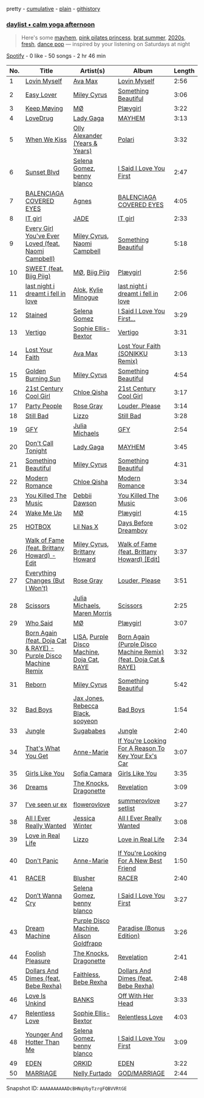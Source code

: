 pretty - [cumulative](/playlists/cumulative/37i9dQZF1EP6YuccBxUcC1.md) - [plain](/playlists/plain/37i9dQZF1EP6YuccBxUcC1) - [githistory](https://github.githistory.xyz/mdn522/spotify-playlist-archive/blob/main/playlists/plain/37i9dQZF1EP6YuccBxUcC1)

### [daylist • calm yoga afternoon](https://open.spotify.com/playlist/37i9dQZF1EP6YuccBxUcC1)

> Here's some <a href="spotify:playlist:37i9dQZF1EIdLDpxJ0M4gS">mayhem</a>, <a href="spotify:playlist:37i9dQZF1EIhdpnXGxZgBr">pink pilates princess</a>, <a href="spotify:playlist:37i9dQZF1EIemgi9xCELpl">brat summer</a>, <a href="spotify:playlist:37i9dQZF1EQnsJ0xmvpihE">2020s</a>, <a href="spotify:playlist:37i9dQZF1EIf209TUU9W8X">fresh</a>, <a href="spotify:playlist:37i9dQZF1EIdt7tQbR8QDN">dance pop</a> — inspired by your listening on Saturdays at night

[Spotify](https://open.spotify.com/user/spotify) - 0 like - 50 songs - 2 hr 46 min

| No. | Title | Artist(s) | Album | Length |
|---|---|---|---|---|
| 1 | [Lovin Myself](https://open.spotify.com/track/2ttIodvY52FYgod5qrcQHN) | [Ava Max](https://open.spotify.com/artist/4npEfmQ6YuiwW1GpUmaq3F) | [Lovin Myself](https://open.spotify.com/album/5vWfr5gSeCbqFwutBK7sDp) | 2:56 |
| 2 | [Easy Lover](https://open.spotify.com/track/2OBzYCYMNsD6yhBZZSs0xg) | [Miley Cyrus](https://open.spotify.com/artist/5YGY8feqx7naU7z4HrwZM6) | [Something Beautiful](https://open.spotify.com/album/7h7smPzBYx8LOLI3ncM3vQ) | 3:06 |
| 3 | [Keep Møving](https://open.spotify.com/track/1sUeFIc3XYCyisQd5YXl3u) | [MØ](https://open.spotify.com/artist/0bdfiayQAKewqEvaU6rXCv) | [Plæygirl](https://open.spotify.com/album/7gT1PWuFHJMn0gFxHKZROu) | 3:22 |
| 4 | [LoveDrug](https://open.spotify.com/track/3hcivoswCVR8LZkHR8MYA5) | [Lady Gaga](https://open.spotify.com/artist/1HY2Jd0NmPuamShAr6KMms) | [MAYHEM](https://open.spotify.com/album/2MHUaRi9OCyTN02SoyRRBJ) | 3:13 |
| 5 | [When We Kiss](https://open.spotify.com/track/1kqmveMYdnzSqnJ9jHg262) | [Olly Alexander \(Years & Years\)](https://open.spotify.com/artist/5vBSrE1xujD2FXYRarbAXc) | [Polari](https://open.spotify.com/album/4poRwhuek0oCCzqoNqzDD9) | 3:32 |
| 6 | [Sunset Blvd](https://open.spotify.com/track/1E70pcxXiSQLtxdowVXkbM) | [Selena Gomez](https://open.spotify.com/artist/0C8ZW7ezQVs4URX5aX7Kqx), [benny blanco](https://open.spotify.com/artist/5CiGnKThu5ctn9pBxv7DGa) | [I Said I Love You First](https://open.spotify.com/album/6NKinHXUZJNCmVejJfYJKC) | 2:47 |
| 7 | [BALENCIAGA COVERED EYES](https://open.spotify.com/track/3KokqGsGKwLNjHxLbRIBQt) | [Agnes](https://open.spotify.com/artist/6SsTlCsuCYleNza6xGwynu) | [BALENCIAGA COVERED EYES](https://open.spotify.com/album/65keRrrRODi48zyrWoS949) | 4:05 |
| 8 | [IT girl](https://open.spotify.com/track/1VCpoArA175VRoz6lO2ueh) | [JADE](https://open.spotify.com/artist/24b0qNYNgeOfpP5rbljIB3) | [IT girl](https://open.spotify.com/album/4SNJSuB52Xj4tyx8pcqtbG) | 2:33 |
| 9 | [Every Girl You've Ever Loved \(feat\. Naomi Campbell\)](https://open.spotify.com/track/22WFoPT9VIJlZ0VcJVkCpm) | [Miley Cyrus](https://open.spotify.com/artist/5YGY8feqx7naU7z4HrwZM6), [Naomi Campbell](https://open.spotify.com/artist/4IKQKM9T5OIshijgLD8ZyK) | [Something Beautiful](https://open.spotify.com/album/7h7smPzBYx8LOLI3ncM3vQ) | 5:18 |
| 10 | [SWEET \(feat\. Biig Piig\)](https://open.spotify.com/track/51NLs8cvyrzggk9N6qBL8m) | [MØ](https://open.spotify.com/artist/0bdfiayQAKewqEvaU6rXCv), [Biig Piig](https://open.spotify.com/artist/4GoD5FJCgC0lbzde7ly44M) | [Plæygirl](https://open.spotify.com/album/7gT1PWuFHJMn0gFxHKZROu) | 2:56 |
| 11 | [last night i dreamt i fell in love](https://open.spotify.com/track/6t1pBY6VYjNM9SJEBieyJw) | [Alok](https://open.spotify.com/artist/0NGAZxHanS9e0iNHpR8f2W), [Kylie Minogue](https://open.spotify.com/artist/4RVnAU35WRWra6OZ3CbbMA) | [last night i dreamt i fell in love](https://open.spotify.com/album/2guIXbgAa9lVRKQSlb1uvA) | 2:06 |
| 12 | [Stained](https://open.spotify.com/track/7xVjKU6399E5F3b68C0Mk2) | [Selena Gomez](https://open.spotify.com/artist/0C8ZW7ezQVs4URX5aX7Kqx) | [I Said I Love You First...](https://open.spotify.com/album/6mfLgMAN1pZTa2o4LjVGjX) | 3:29 |
| 13 | [Vertigo](https://open.spotify.com/track/1suxL65o1WETsaGBf7e6Gk) | [Sophie Ellis\-Bextor](https://open.spotify.com/artist/2cBh5lVMg222FFuRU7EfDE) | [Vertigo](https://open.spotify.com/album/0Nlopyeu2gwpETJK0sqUd4) | 3:31 |
| 14 | [Lost Your Faith](https://open.spotify.com/track/3f7tDOrVlqeyqIvanQuSbw) | [Ava Max](https://open.spotify.com/artist/4npEfmQ6YuiwW1GpUmaq3F) | [Lost Your Faith \(SONIKKU Remix\)](https://open.spotify.com/album/40H1SwsED1PpLUENraHydm) | 3:13 |
| 15 | [Golden Burning Sun](https://open.spotify.com/track/3MYz54tDi5fnEJjjCfPPlZ) | [Miley Cyrus](https://open.spotify.com/artist/5YGY8feqx7naU7z4HrwZM6) | [Something Beautiful](https://open.spotify.com/album/7h7smPzBYx8LOLI3ncM3vQ) | 4:54 |
| 16 | [21st Century Cool Girl](https://open.spotify.com/track/5dUOWlWWYdAgqeXwTgbaKt) | [Chloe Qisha](https://open.spotify.com/artist/1WNmfSqydnt1FDJKg3l6lw) | [21st Century Cool Girl](https://open.spotify.com/album/7ktbGLp7ZUIsBMo97MHXVO) | 3:17 |
| 17 | [Party People](https://open.spotify.com/track/1Enw40EYfk6SjEJwZ06O3f) | [Rose Gray](https://open.spotify.com/artist/5YYrWH3w4JYijU4JZrOXWA) | [Louder, Please](https://open.spotify.com/album/79SqMfih2FN1NaLtZUcccG) | 3:14 |
| 18 | [Still Bad](https://open.spotify.com/track/5UpdcedkGcuishA7jlnH8W) | [Lizzo](https://open.spotify.com/artist/56oDRnqbIiwx4mymNEv7dS) | [Still Bad](https://open.spotify.com/album/3DwhFPQWTCMMTbllQrAIpL) | 3:28 |
| 19 | [GFY](https://open.spotify.com/track/33KNeop6x7cfUlSVyLMc8G) | [Julia Michaels](https://open.spotify.com/artist/0ZED1XzwlLHW4ZaG4lOT6m) | [GFY](https://open.spotify.com/album/1LY9dpY70P8Ga2jRvuxwsq) | 2:54 |
| 20 | [Don't Call Tonight](https://open.spotify.com/track/0uoWOZeZZiC90RMNDQBqj4) | [Lady Gaga](https://open.spotify.com/artist/1HY2Jd0NmPuamShAr6KMms) | [MAYHEM](https://open.spotify.com/album/2MHUaRi9OCyTN02SoyRRBJ) | 3:45 |
| 21 | [Something Beautiful](https://open.spotify.com/track/1FYXNzi1u1vAl8aUC9TcdO) | [Miley Cyrus](https://open.spotify.com/artist/5YGY8feqx7naU7z4HrwZM6) | [Something Beautiful](https://open.spotify.com/album/7h7smPzBYx8LOLI3ncM3vQ) | 4:31 |
| 22 | [Modern Romance](https://open.spotify.com/track/3XvpJRDF9ZPkoEWIkTDVoy) | [Chloe Qisha](https://open.spotify.com/artist/1WNmfSqydnt1FDJKg3l6lw) | [Modern Romance](https://open.spotify.com/album/4DWCqsBcxkgusUELGVytAT) | 3:34 |
| 23 | [You Killed The Music](https://open.spotify.com/track/2Km8hIwZJWq7migmM1dZzy) | [Debbii Dawson](https://open.spotify.com/artist/21YCHE0ZFflbHVTsyrCpgh) | [You Killed The Music](https://open.spotify.com/album/4ygQDkkZoggfIDXxOb1VJW) | 3:06 |
| 24 | [Wake Me Up](https://open.spotify.com/track/1muk1Bjk32YOOsd29CGd7x) | [MØ](https://open.spotify.com/artist/0bdfiayQAKewqEvaU6rXCv) | [Plæygirl](https://open.spotify.com/album/7gT1PWuFHJMn0gFxHKZROu) | 4:15 |
| 25 | [HOTBOX](https://open.spotify.com/track/2UcHKgT00bLP7Cjkni3Itg) | [Lil Nas X](https://open.spotify.com/artist/7jVv8c5Fj3E9VhNjxT4snq) | [Days Before Dreamboy](https://open.spotify.com/album/1oqxzh4V3jEnNedwoL408R) | 3:02 |
| 26 | [Walk of Fame \(feat\. Brittany Howard\) \- Edit](https://open.spotify.com/track/22tmzHt5QJ2sMKJefaqkjn) | [Miley Cyrus](https://open.spotify.com/artist/5YGY8feqx7naU7z4HrwZM6), [Brittany Howard](https://open.spotify.com/artist/4XquDVA8pkg5Lx91No1JxB) | [Walk of Fame \(feat\. Brittany Howard\) \[Edit\]](https://open.spotify.com/album/1vnLbFcRPUR6q9vkFuJY26) | 3:37 |
| 27 | [Everything Changes \(But I Won't\)](https://open.spotify.com/track/2WGOTUuDEW2NxuJVFWvmcB) | [Rose Gray](https://open.spotify.com/artist/5YYrWH3w4JYijU4JZrOXWA) | [Louder, Please](https://open.spotify.com/album/79SqMfih2FN1NaLtZUcccG) | 3:51 |
| 28 | [Scissors](https://open.spotify.com/track/3JNgfzJac40BSzCc3H0e1i) | [Julia Michaels](https://open.spotify.com/artist/0ZED1XzwlLHW4ZaG4lOT6m), [Maren Morris](https://open.spotify.com/artist/6WY7D3jk8zTrHtmkqqo5GI) | [Scissors](https://open.spotify.com/album/4xcHcXY1WvL6MaSpEsBICL) | 2:25 |
| 29 | [Who Said](https://open.spotify.com/track/0xwRtdUUVTfOkseJIzC8T2) | [MØ](https://open.spotify.com/artist/0bdfiayQAKewqEvaU6rXCv) | [Plæygirl](https://open.spotify.com/album/7gT1PWuFHJMn0gFxHKZROu) | 3:07 |
| 30 | [Born Again \(feat\. Doja Cat & RAYE\) \- Purple Disco Machine Remix](https://open.spotify.com/track/7yRkdZDEKjSUP45TlkGvCd) | [LISA](https://open.spotify.com/artist/5L1lO4eRHmJ7a0Q6csE5cT), [Purple Disco Machine](https://open.spotify.com/artist/2WBJQGf1bT1kxuoqziH5g4), [Doja Cat](https://open.spotify.com/artist/5cj0lLjcoR7YOSnhnX0Po5), [RAYE](https://open.spotify.com/artist/5KKpBU5eC2tJDzf0wmlRp2) | [Born Again \(Purple Disco Machine Remix\) \(feat\. Doja Cat & RAYE\)](https://open.spotify.com/album/3gQLayLf72WrSISvFr8iOt) | 3:32 |
| 31 | [Reborn](https://open.spotify.com/track/2xFFRS87enopWS13zvcwwT) | [Miley Cyrus](https://open.spotify.com/artist/5YGY8feqx7naU7z4HrwZM6) | [Something Beautiful](https://open.spotify.com/album/7h7smPzBYx8LOLI3ncM3vQ) | 5:42 |
| 32 | [Bad Boys](https://open.spotify.com/track/2gpc06jcsNbftjUm0YmoIj) | [Jax Jones](https://open.spotify.com/artist/4Q6nIcaBED8qUel8bBx6Cr), [Rebecca Black](https://open.spotify.com/artist/3Vl9fyKMIdLMswk8ai3mm9), [sooyeon](https://open.spotify.com/artist/1RyvftKC2NYyu8GOkM0qQ3) | [Bad Boys](https://open.spotify.com/album/4XiDBMmpSGoFDFVu03870u) | 1:54 |
| 33 | [Jungle](https://open.spotify.com/track/614QOxGBDRK2qx8fCWnQxE) | [Sugababes](https://open.spotify.com/artist/7rZNSLWMjTbwdLNskFbzFf) | [Jungle](https://open.spotify.com/album/2LahAsMCOCcPOs3Xj6NDiS) | 2:40 |
| 34 | [That's What You Get](https://open.spotify.com/track/6NOF67FYntYIfPvQmSwicE) | [Anne\-Marie](https://open.spotify.com/artist/1zNqDE7qDGCsyzJwohVaoX) | [If You're Looking For A Reason To Key Your Ex's Car](https://open.spotify.com/album/4EpdkyMD0kkJEuqr8leDOc) | 3:07 |
| 35 | [Girls Like You](https://open.spotify.com/track/6BfN2z3FfrqT8poo78l5hY) | [Sofia Camara](https://open.spotify.com/artist/5bdLfpk3TpFVwrlHWmPL55) | [Girls Like You](https://open.spotify.com/album/1TO1Ccdu03e0E3vGWHLZnc) | 3:35 |
| 36 | [Dreams](https://open.spotify.com/track/4wjxlsdGrze9UxCWngBfHS) | [The Knocks](https://open.spotify.com/artist/2x7EATekOPhFGRx3syMGEC), [Dragonette](https://open.spotify.com/artist/4GLJPBj5Cdr9AgLKvLWM4n) | [Revelation](https://open.spotify.com/album/3My0taql4cY6yHpY1bZILJ) | 3:09 |
| 37 | [I’ve seen ur ex](https://open.spotify.com/track/0wYWPvpOaXoBzIVc8i6BxD) | [flowerovlove](https://open.spotify.com/artist/1JspXUvEv3D9ddMeLNqYWj) | [summerovlove setlist](https://open.spotify.com/album/2A9wBQHtFOO9j0U0v6NXZ1) | 3:27 |
| 38 | [All I Ever Really Wanted](https://open.spotify.com/track/1zGONdLGdhquiPP5dOYDoO) | [Jessica Winter](https://open.spotify.com/artist/0gCYUYF1zfqZk5pG0e2ojy) | [All I Ever Really Wanted](https://open.spotify.com/album/3MJYuUKnMFvbgDk66jIn30) | 3:08 |
| 39 | [Love in Real Life](https://open.spotify.com/track/6ctXNrMXw3r6hgzGDhcG9f) | [Lizzo](https://open.spotify.com/artist/56oDRnqbIiwx4mymNEv7dS) | [Love in Real Life](https://open.spotify.com/album/3SQRMZ7adljnIsg3Bqp4EQ) | 2:34 |
| 40 | [Don't Panic](https://open.spotify.com/track/4a80lLYQMh00A2JTSrfilk) | [Anne\-Marie](https://open.spotify.com/artist/1zNqDE7qDGCsyzJwohVaoX) | [If You're Looking For A New Best Friend](https://open.spotify.com/album/6ybro3yXc4lgGuN81AGcYO) | 1:50 |
| 41 | [RACER](https://open.spotify.com/track/3juZveIW3kxZUV7s75j55D) | [Blusher](https://open.spotify.com/artist/7AZm56bjPk0tYl6LTyJu9N) | [RACER](https://open.spotify.com/album/5DJ9CbMJJgQsWmJYLsCoyk) | 2:40 |
| 42 | [Don’t Wanna Cry](https://open.spotify.com/track/4s1jXpACCXFDNYTKWKH3tq) | [Selena Gomez](https://open.spotify.com/artist/0C8ZW7ezQVs4URX5aX7Kqx), [benny blanco](https://open.spotify.com/artist/5CiGnKThu5ctn9pBxv7DGa) | [I Said I Love You First](https://open.spotify.com/album/5v7xYJyke25Nmt3l2R7YkR) | 3:27 |
| 43 | [Dream Machine](https://open.spotify.com/track/4uQnwt6cBokQsIRKIl1VOT) | [Purple Disco Machine](https://open.spotify.com/artist/2WBJQGf1bT1kxuoqziH5g4), [Alison Goldfrapp](https://open.spotify.com/artist/72f5AR6hMeL3BwtcO7HqhS) | [Paradise \(Bonus Edition\)](https://open.spotify.com/album/4FpsyJRE0SqGuNFXh5UFMj) | 3:26 |
| 44 | [Foolish Pleasure](https://open.spotify.com/track/5eX3Laj9b0V3HjkEBwrXmq) | [The Knocks](https://open.spotify.com/artist/2x7EATekOPhFGRx3syMGEC), [Dragonette](https://open.spotify.com/artist/4GLJPBj5Cdr9AgLKvLWM4n) | [Revelation](https://open.spotify.com/album/3My0taql4cY6yHpY1bZILJ) | 2:41 |
| 45 | [Dollars And Dimes \(feat\. Bebe Rexha\)](https://open.spotify.com/track/2yioxPsU0aiU4dGtZPoK8I) | [Faithless](https://open.spotify.com/artist/5T4UKHhr4HGIC0VzdZQtAE), [Bebe Rexha](https://open.spotify.com/artist/64M6ah0SkkRsnPGtGiRAbb) | [Dollars And Dimes \(feat\. Bebe Rexha\)](https://open.spotify.com/album/3rvMMAjXnf20lJx8sBc5G3) | 2:48 |
| 46 | [Love Is Unkind](https://open.spotify.com/track/6pIdNFsaQW7yH4c77FfFqh) | [BANKS](https://open.spotify.com/artist/2xe8IXgCTpwHE3eA9hTs4n) | [Off With Her Head](https://open.spotify.com/album/0KLWUjARA0kqAtVN83d8I8) | 3:33 |
| 47 | [Relentless Love](https://open.spotify.com/track/0hzt5MB7hjMWDPkM5BLDLt) | [Sophie Ellis\-Bextor](https://open.spotify.com/artist/2cBh5lVMg222FFuRU7EfDE) | [Relentless Love](https://open.spotify.com/album/3c8dzx8Vhy0w4eLH8ns5Zj) | 4:03 |
| 48 | [Younger And Hotter Than Me](https://open.spotify.com/track/0oJUk2PO3UVd9dZwPn0SRI) | [Selena Gomez](https://open.spotify.com/artist/0C8ZW7ezQVs4URX5aX7Kqx), [benny blanco](https://open.spotify.com/artist/5CiGnKThu5ctn9pBxv7DGa) | [I Said I Love You First](https://open.spotify.com/album/6NKinHXUZJNCmVejJfYJKC) | 3:09 |
| 49 | [EDEN](https://open.spotify.com/track/1tm0wcb70ojuKjvFUo1Tsd) | [ORKID](https://open.spotify.com/artist/2fTfS7krIHHUCF6dRQmbkG) | [EDEN](https://open.spotify.com/album/0N9FSY1ZPYkkySGVQYcswA) | 3:22 |
| 50 | [MARRIAGE](https://open.spotify.com/track/4svSxX04Y90JGFM9j35tyW) | [Nelly Furtado](https://open.spotify.com/artist/2jw70GZXlAI8QzWeY2bgRc) | [GOD/MARRIAGE](https://open.spotify.com/album/3r02puVKfFDTkZgkDjdO04) | 2:44 |

Snapshot ID: `AAAAAAAAAADcBHNqVbyTzrgFQBVVRtGE`
